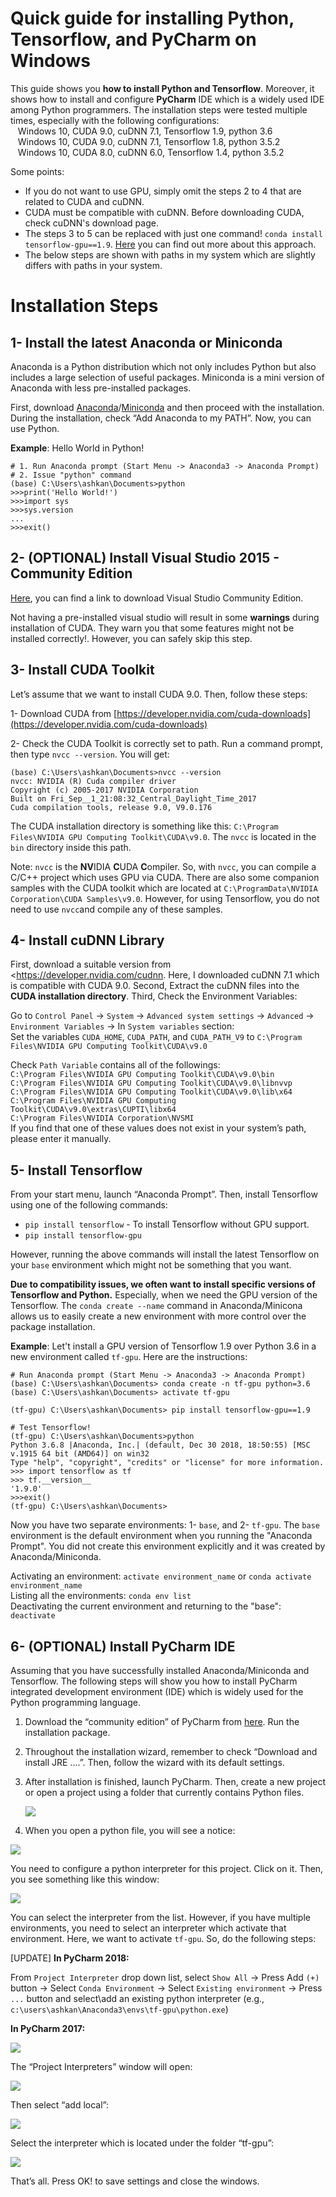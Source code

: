 # Quick guide for installing Python, Tensorflow, and PyCharm on Windows
This guide shows you **how to install Python and Tensorflow**. Moreover, it shows how to install and configure **PyCharm** IDE which is a widely used IDE among Python programmers. The installation steps were tested multiple times, especially with the following configurations:<br>&nbsp;&nbsp;&nbsp;Windows 10, CUDA 9.0, cuDNN 7.1, Tensorflow 1.9, python 3.6<br>&nbsp;&nbsp;&nbsp;Windows 10, CUDA 9.0, cuDNN 7.1, Tensorflow 1.8, python 3.5.2<br>
&nbsp;&nbsp;&nbsp;Windows 10, CUDA 8.0, cuDNN 6.0, Tensorflow 1.4, python 3.5.2<br>

Some points:<br>

- If you do not want to use GPU, simply omit the steps 2 to 4 that are related to CUDA and cuDNN.
- CUDA must be compatible with cuDNN. Before downloading CUDA, check cuDNN's download page.
- The steps 3 to 5 can be replaced with just one command! `conda install tensorflow-gpu==1.9`. [Here](<https://towardsdatascience.com/tensorflow-gpu-installation-made-easy-use-conda-instead-of-pip-52e5249374bc>) you can find out more about this approach.
- The below steps are shown with paths in my system which are slightly differs with paths in your system.


# Installation Steps

## 1- Install the latest Anaconda or Miniconda

Anaconda is a Python distribution which not only includes Python but also includes a large selection of useful packages. Miniconda is a mini version of Anaconda with less pre-installed packages.

First, download [Anaconda](https://www.anaconda.com/distribution/)/[Miniconda](https://docs.conda.io/en/latest/miniconda.html) and then proceed with the installation. During the installation, check “Add Anaconda to my PATH”. Now, you can use Python.

**Example**: Hello World in Python!

```
# 1. Run Anaconda prompt (Start Menu -> Anaconda3 -> Anaconda Prompt)
# 2. Issue "python" command
(base) C:\Users\ashkan\Documents>python
>>>print('Hello World!')
>>>import sys
>>>sys.version
...
>>>exit()
```

## 2- (OPTIONAL) Install Visual Studio 2015 - Community Edition

[Here](https://stackoverflow.com/questions/44290672/how-to-download-visual-studio-community-edition-2015-not-2017), you can find a link to download Visual Studio Community Edition.

Not having a pre-installed visual studio will result in some **warnings** during installation of CUDA. They warn you that some features might not be installed correctly!. However, you can safely skip this step.

## 3- Install CUDA Toolkit

Let’s assume that we want to install CUDA 9.0. Then, follow these steps:

1- Download CUDA from [https://developer.nvidia.com/cuda-downloads](https://developer.nvidia.com/cuda-downloads)

2- Check the CUDA Toolkit is correctly set to path. Run a command prompt, then type `nvcc --version`. You will get:

```
(base) C:\Users\ashkan\Documents>nvcc --version
nvcc: NVIDIA (R) Cuda compiler driver
Copyright (c) 2005-2017 NVIDIA Corporation
Built on Fri_Sep__1_21:08:32_Central_Daylight_Time_2017
Cuda compilation tools, release 9.0, V9.0.176
```

The CUDA installation directory is something like this: `C:\Program Files\NVIDIA GPU Computing Toolkit\CUDA\v9.0`. The `nvcc` is located in the `bin` directory inside this path. 

Note: `nvcc` is the **NV**IDIA **C**UDA **C**ompiler. So, with `nvcc`, you can compile a C/C++ project which uses GPU via CUDA. There are also some companion samples with the CUDA toolkit which are located at `C:\ProgramData\NVIDIA Corporation\CUDA Samples\v9.0`. However, for using Tensorflow, you do not need to use `nvcc`and compile any of these samples.

## 4- Install cuDNN Library

First, download a suitable version from <https://developer.nvidia.com/cudnn. Here, I downloaded cuDNN 7.1 which is compatible with CUDA 9.0. Second, Extract the cuDNN files into the **CUDA installation directory**. Third, Check the Environment Variables: 

Go to `Control Panel` -> `System` -> `Advanced system settings` -> `Advanced` -> `Environment Variables` -> In  `System variables` section:<br> Set the variables `CUDA_HOME`, `CUDA_PATH`, and `CUDA_PATH_V9` to `C:\Program Files\NVIDIA GPU Computing Toolkit\CUDA\v9.0`

Check `Path Variable` contains all of the followings:<br>`C:\Program Files\NVIDIA GPU Computing Toolkit\CUDA\v9.0\bin`<br>`C:\Program Files\NVIDIA GPU Computing Toolkit\CUDA\v9.0\libnvvp`<br>`C:\Program Files\NVIDIA GPU Computing Toolkit\CUDA\v9.0\lib\x64`<br>`C:\Program Files\NVIDIA GPU Computing Toolkit\CUDA\v9.0\extras\CUPTI\libx64`<br>`C:\Program Files\NVIDIA Corporation\NVSMI`<br>If you find that one of these values does not exist in your system’s path, please enter it manually.

## 5- Install Tensorflow

From your start menu, launch “Anaconda Prompt”. Then, install Tensorflow using one of the following commands:

- `pip install tensorflow` -  To install Tensorflow without GPU support.
- `pip install tensorflow-gpu`

However, running the above commands will install the latest Tensorflow on your `base` environment which might not be something that you want. 

**Due to compatibility issues, we often want to install specific versions of Tensorflow and Python.** Especially, when we need the GPU version of the Tensorflow. The `conda create --name` command in Anaconda/Minicona allows us to easily create a new environment with more control over the package installation.

**Example**: Let't install a GPU version of Tensorflow 1.9 over Python 3.6 in a new environment called `tf-gpu`. Here are the instructions:

```shell
# Run Anaconda prompt (Start Menu -> Anaconda3 -> Anaconda Prompt)
(base) C:\Users\ashkan\Documents> conda create -n tf-gpu python=3.6
(base) C:\Users\ashkan\Documents> activate tf-gpu

(tf-gpu) C:\Users\ashkan\Documents> pip install tensorflow-gpu==1.9

# Test Tensorflow!
(tf-gpu) C:\Users\ashkan\Documents>python
Python 3.6.8 |Anaconda, Inc.| (default, Dec 30 2018, 18:50:55) [MSC v.1915 64 bit (AMD64)] on win32
Type "help", "copyright", "credits" or "license" for more information.
>>> import tensorflow as tf
>>> tf.__version__
'1.9.0'
>>>exit()
(tf-gpu) C:\Users\ashkan\Documents>
```

Now you have two separate environments: 1- `base`, and 2- `tf-gpu`. The `base` environment is the default environment when you running the "Anaconda Prompt". You did not create this environment explicitly and it was created by Anaconda/Miniconda. 

Activating an environment: `activate environment_name` or `conda activate environment_name` <br>Listing all the environments:  `conda env list`<br>Deactivating the current environment and returning to the "base": `deactivate`

## 6- (OPTIONAL) Install PyCharm IDE

Assuming that you have successfully installed Anaconda/Miniconda and Tensorflow. The following steps will show you  how to install PyCharm integrated development environment (IDE) which is widely used for the Python programming language.

1. Download the “community edition” of PyCharm from [here](https://www.jetbrains.com/pycharm/download/#section=windows). Run the installation package.

2. Throughout the installation wizard, remember to check “Download and install JRE ….”. Then, follow the
   wizard with its default settings.

3. After installation is finished, launch PyCharm. Then, create a new project or open a project using a
   folder that currently contains Python files.

   ![](./pycharm-1.png)

4. When you open a python file, you will see a notice:

![](./pycharm-2.png)

You need to configure a python interpreter for this project. Click on it. Then, you see something like this window:

![](./pycharm-3.png)

You can select the interpreter from the list. However, if you have multiple environments, you need
to select an interpreter which activate that environment. Here, we want to activate  `tf-gpu`. So, do the following steps:

[UPDATE] **In PyCharm 2018:**

From `Project Interpreter` drop down list, select `Show All` -> Press Add `(+)` button -> Select `Conda Environment` -> Select `Existing environment` -> Press `...` button and select\add an existing python interpreter (e.g., `c:\users\ashkan\Anaconda3\envs\tf-gpu\python.exe`)

**In PyCharm 2017:**

![](./pycharm-4.png)

The “Project Interpreters” window will open:

![](./pycharm-5.png)

Then select “add local”:

![](./pycharm-6.png)

Select the interpreter which is located under the folder “tf-gpu”:

![](./pycharm-7.png)

That’s all. Press OK! to save settings and close the windows.
